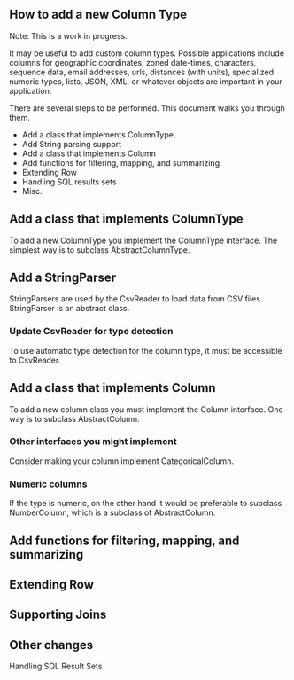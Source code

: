 ## How to add a new Column Type

Note: This is a work in progress.

It may be useful to add custom column types. Possible applications include columns for geographic coordinates, zoned date-times, characters, sequence data, email addresses, urls, distances (with units), specialized numeric types, lists, JSON, XML, or whatever objects are important in your application. 

There are several steps to be performed. This document walks you through them. 

- Add a class that implements ColumnType.
- Add String parsing support
- Add a class that implements Column
- Add functions for filtering, mapping, and summarizing
- Extending Row
- Handling SQL results sets
- Misc. 

## Add a class that implements ColumnType

To add a new ColumnType you implement the ColumnType interface. The simplest way is to subclass AbstractColumnType.

## Add a StringParser

StringParsers are used by the CsvReader to load data from CSV files. StringParser is an abstract class. 

### Update CsvReader for type detection

To use automatic type detection for the column type, it must be accessible to CsvReader. 

## Add a class that implements Column

To add a new column class you must implement the Column interface. One way is to subclass AbstractColumn.

### Other interfaces you might implement

Consider making your column implement CategoricalColumn. 

### Numeric columns 

If the type is numeric, on the other hand it would be preferable to subclass NumberColumn, which is a subclass of AbstractColumn.

## Add functions for filtering, mapping, and summarizing



## Extending Row



## Supporting Joins



## Other changes

Handling SQL Result Sets